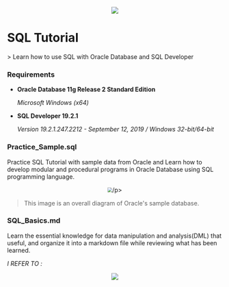 <p align="center"><img src="https://ir0.mobify.com/project-oss-www-fujitsu-com/c8/webp80/1536/https://www.fujitsu.com/fts/Images/oracle-db580x224_tcm21-40873.jpg" /></p>
<h1>SQL Tutorial</h1>
> Learn how to use SQL with Oracle Database and SQL Developer





### Requirements

- **Oracle Database 11g Release 2 Standard Edition** 

  *Microsoft Windows (x64)*

- **SQL Developer 19.2.1**

  *Version 19.2.1.247.2212 - September 12, 2019 /  Windows 32-bit/64-bit*



### Practice_Sample.sql

Practice SQL Tutorial with sample data from Oracle and Learn how to develop modular and procedural programs in Oracle Database using SQL programming language.

<p align="center"><img src="https://cdn.oracletutorial.com/wp-content/uploads/2017/07/Oracle-Sample-Database.png" style="zoom:67%;" />/p>

> This image is an overall diagram of Oracle's sample database.



### SQL_Basics.md

Learn the essential knowledge for data manipulation and analysis(DML) that useful, and organize it into a markdown file while reviewing what has been learned.



 *I REFER TO :*

<p align="center"><img src="https://lh6.googleusercontent.com/proxy/o0Dpx6een5btxurc-tIEgmLBpuP_nJqERMpZOkRRhFLCGDCVVu2dmGZ3sDWLlKI9HycEqX9psuPRwhrnU78Bx4PzgBv7aeYvoRJkXr4RWFGh1xU" /></p>
